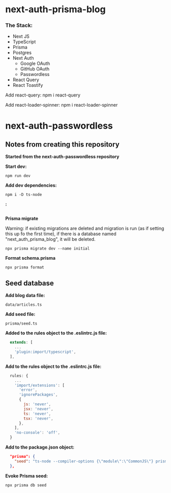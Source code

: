 # next-auth-prisma-blog

### The Stack:

- Next JS
- TypeScript
- Prisma
- Postgres
- Next Auth
  - Google OAuth
  - GitHub OAuth
  - Passwordless
- React Query
- React Toastify

Add react-query:
npm i react-query

Add react-loader-spinner:
npm i react-loader-spinner

# next-auth-passwordless

## Notes from creating this repository

**Started from the next-auth-passwordless repository**

**Start dev:**

```
npm run dev
```

**Add dev dependencies:**

```
npm i -D ts-node
```

**:**

```

```

**Prisma migrate**

Warning: if existing migrations are deleted and migration is run (as if setting this up fo the first time), if there is a database named "next_auth_prisma_blog", it will be deleted.

```
npx prisma migrate dev --name initial
```

**Format schema.prisma**

```
npx prisma format
```

## Seed database

**Add blog data file:**

```
data/articles.ts
```

**Add seed file:**

```
prisma/seed.ts
```

**Added to the rules object to the .eslintrc.js file:**

```js
  extends: [
    ...
    'plugin:import/typescript',
  ],
```

**Add to the rules object to the .eslintrc.js file:**

```js
  rules: {
    ...
    'import/extensions': [
      'error',
      'ignorePackages',
      {
        js: 'never',
        jsx: 'never',
        ts: 'never',
        tsx: 'never',
      },
    ],
    'no-console': 'off',
  }
```

**Add to the package.json object:**

```json
  "prisma": {
    "seed": "ts-node --compiler-options {\"module\":\"CommonJS\"} prisma/seed.ts"
  },
```

**Evoke Prisma seed:**

```
npx prisma db seed
```
